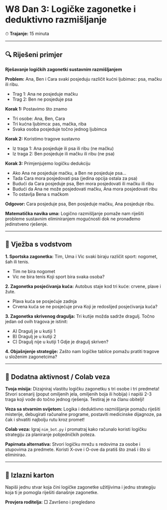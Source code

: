 # W8 Dan 3: Logičke zagonetke i deduktivno razmišljanje

⏱ **Trajanje:** 15 minuta

---

## 🔍 Riješeni primjer

**Rješavanje logičkih zagonetki sustavnim razmišljanjem**

**Problem:** Ana, Ben i Cara svaki posjeduju različit kućni ljubimac: psa, mačku ili ribu.
- Trag 1: Ana ne posjeduje mačku
- Trag 2: Ben ne posjeduje psa

**Korak 1:** Postavimo što znamo
- Tri osobe: Ana, Ben, Cara
- Tri kućna ljubimca: pas, mačka, riba
- Svaka osoba posjeduje točno jednog ljubimca

**Korak 2:** Koristimo tragove sustavno
- Iz traga 1: Ana posjeduje ili psa ili ribu (ne mačku)
- Iz traga 2: Ben posjeduje ili mačku ili ribu (ne psa)

**Korak 3:** Primjenjujemo logičku dedukciju
- Ako Ana ne posjeduje mačku, a Ben ne posjeduje psa...
- Tada Cara mora posjedovati psa (jedina opcija ostala za psa)
- Budući da Cara posjeduje psa, Ben mora posjedovati ili mačku ili ribu
- Budući da Ana ne može posjedovati mačku, Ana mora posjedovati ribu
- To ostavlja Bena s mačkom

**Odgovor:** Cara posjeduje psa, Ben posjeduje mačku, Ana posjeduje ribu.

**Matematička navika uma:** Logično razmišljanje pomaže nam riješiti probleme sustavnim eliminiranjem mogućnosti dok ne pronađemo jedinstveno rješenje.

---

## 📝 Vježba s vodstvom

**1. Sportska zagonetka:** Tim, Uma i Vic svaki biraju različit sport: nogomet, šah ili tenis.
   - Tim ne bira nogomet
   - Vic ne bira tenis
   Koji sport bira svaka osoba?

**2. Zagonetka posjećivanja kuća:** Autobus staje kod tri kuće: crvene, plave i žute.
   - Plava kuća se posjećuje zadnja
   - Crvena kuća se ne posjećuje prva
   Koji je redoslijed posjećivanja kuća?

**3. Zagonetka skrivenog dragulja:** Tri kutije možda sadrže dragulj. Točno jedan od ovih tragova je istinit:
   - A) Dragulj je u kutiji 1
   - B) Dragulj je u kutiji 2
   - C) Dragulj nije u kutiji 1
   Gdje je dragulj skriven?

**4. Objašnjenje strategije:** Zašto nam logičke tablice pomažu pratiti tragove u složenim zagonetcima?

---

## 🚀 Dodatna aktivnost / Colab veza

**Tvoja misija:** Dizajniraj vlastitu logičku zagonetku s tri osobe i tri predmeta! Stvori scenarij (poput omiljenih jela, omiljenih boja ili hobija) i napiši 2-3 traga koji vode do točno jednog rješenja. Testiraj je na članu obitelji!

**Veza sa stvarnim svijetom:** Logika i deduktivno razmišljanje pomažu riješiti misterije, debugirati računalne programe, postaviti medicinske dijagnoze, pa čak i shvatiti najbolju rutu kroz promet!

**Colab veza:** Igraj `nim_bot.py` i promatraj kako računalo koristi logičku strategiju za planiranje pobjedničkih poteza.

**Papirnata alternativa:** Stvori logičku mrežu s redovima za osobe i stupovima za predmete. Koristi X-ove i O-ove da pratiš što znaš i što si eliminirao.

---

## 🎯 Izlazni karton

Napiši jednu stvar koja čini logičke zagonetke užitljivima i jednu strategiju koja ti je pomogla riješiti današnje zagonetke.

**Provjera roditelja:** □ Završeno i pregledano